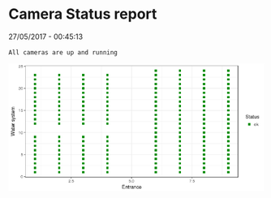 Camera Status report
================
27/05/2017 - 00:45:13

    All cameras are up and running

![](camreport_files/figure-markdown_github/unnamed-chunk-2-1.png)
